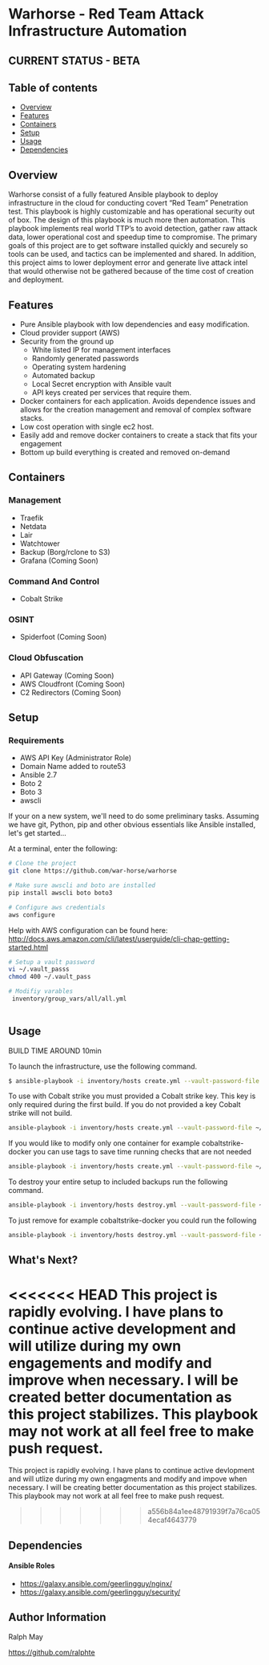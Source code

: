 # Warhorse - Red Team Attack Infrastructure Automation

## CURRENT STATUS - BETA


Table of contents 
------------------
  * [Overview](#overview)
  * [Features](#features)
  * [Containers](#containers)
  * [Setup](#setup)
  * [Usage](#usage)
  * [Dependencies](#dependencies)
  
## Overview

Warhorse consist of a fully featured Ansible playbook to deploy infrastructure in the cloud for conducting covert “Red Team” Penetration test. This playbook is highly customizable and has operational security out of box. The design of this playbook is much more then automation. This playbook implements real world TTP’s to avoid detection, gather raw attack data, lower operational cost and speedup time to compromise. The primary goals of this project are to get software installed quickly and securely so tools can be used, and tactics can be implemented and shared. In addition, this project aims to lower deployment error and generate live attack intel that would otherwise not be gathered because of the time cost of creation and deployment.


## Features

* Pure Ansible playbook with low dependencies and easy modification.
* Cloud provider support (AWS)
* Security from the ground up
	- White listed IP for management interfaces
	- Randomly generated passwords
	- Operating system hardening
	- Automated backup
	- Local Secret encryption with Ansible vault
	- API keys created per services that require them.
* Docker containers for each application. Avoids dependence issues and allows for the creation management and removal of complex software stacks.
* Low cost operation with single ec2 host.
* Easily add and remove docker containers to create a stack that fits your engagement
* Bottom up build everything is created and removed on-demand


## Containers

### Management
* Traefik 
* Netdata
* Lair
* Watchtower
* Backup (Borg/rclone to S3)
* Grafana (Coming Soon)


### Command And Control
* Cobalt Strike

### OSINT
* Spiderfoot (Coming Soon)

### Cloud Obfuscation
* API Gateway (Coming Soon)
* AWS Cloudfront (Coming Soon)
* C2 Redirectors (Coming Soon)


## Setup

### Requirements

- AWS API Key (Administrator Role)
- Domain Name added to route53
- Ansible 2.7
- Boto 2
- Boto 3
- awscli

If your on a new system, we'll need to do some preliminary tasks. Assuming we have git, Python, pip and other obvious essentials like Ansible installed, let's get started...

At a terminal, enter the following:

```bash
# Clone the project
git clone https://github.com/war-horse/warhorse

# Make sure awscli and boto are installed
pip install awscli boto boto3

# Configure aws credentials
aws configure
```

Help with AWS configuration can be found here: http://docs.aws.amazon.com/cli/latest/userguide/cli-chap-getting-started.html

```bash
# Setup a vault password
vi ~/.vault_passs
chmod 400 ~/.vault_pass

# Modifiy varables 
 inventory/group_vars/all/all.yml
 
```


## Usage

BUILD TIME AROUND 10min


To launch the infrastructure, use the following command.

```bash
$ ansible-playbook -i inventory/hosts create.yml --vault-password-file ~/.vault_pass

```

To use with Cobalt strike you must provided a Cobalt strike key. This key is only required during the first build. If you do not provided a key Cobalt strike will not build.

```bash
ansible-playbook -i inventory/hosts create.yml --vault-password-file ~/.vault_pass --extra-vars "vault_cs_key=0000-0000-0000-0000"
```

If you would like to modify only one container for example cobaltstrike-docker you can use tags to save time running checks that are not needed

```bash
ansible-playbook -i inventory/hosts create.yml --vault-password-file ~/.vault_pass -t cobaltstrike-docker
```

To destroy your entire setup to included backups run the following command.

```bash
ansible-playbook -i inventory/hosts destroy.yml --vault-password-file ~/.vault_pass --tags destroy-all
```

To just remove for example cobaltstrike-docker you could run the following

```bash
ansible-playbook -i inventory/hosts destroy.yml --vault-password-file ~/.vault_pass --tags cobaltstrike-docker
```

## What's Next?

<<<<<<< HEAD
This project is rapidly evolving. I have plans to continue active development and will utilize during my own engagements and modify and improve when necessary. I will be created better documentation as this project stabilizes. This playbook may not work at all feel free to make push request. 
=======
This project is rapidly evolving. I have plans to continue active devlopment and will utlize during my own engagments and modify and impove when necessary. I will be creating better documentation as this project stabilizes. This playbook may not work at all feel free to make push request. 
>>>>>>> a556b84a1ee48791939f7a76ca054ecaf4643779
    

## Dependencies

#### Ansible Roles
- https://galaxy.ansible.com/geerlingguy/nginx/
- https://galaxy.ansible.com/geerlingguy/security/


## Author Information

Ralph May

https://github.com/ralphte
